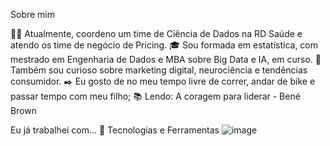 Sobre mim

👩‍💻 Atualmente, coordeno um time de Ciência de Dados na RD Saúde e atendo os time de negócio de Pricing.
🎓 Sou formada em estatística, com mestrado em Engenharia de Dados e MBA sobre Big Data e IA, em curso. 
🔎 Também sou curioso sobre marketing digital, neurociência e tendências consumidor.
✒️ Eu gosto de no meu tempo livre de correr, andar de bike e passar tempo com meu filho;
📚 Lendo: A coragem para liderar - Bené Brown

Eu já trabalhei com... 🔧
Tecnologias e Ferramentas
![image](https://github.com/RENATACCOSTA/RENATACCOSTA/assets/95328335/ef122354-aa2e-40a1-b0d6-4aea89ea0e84)

